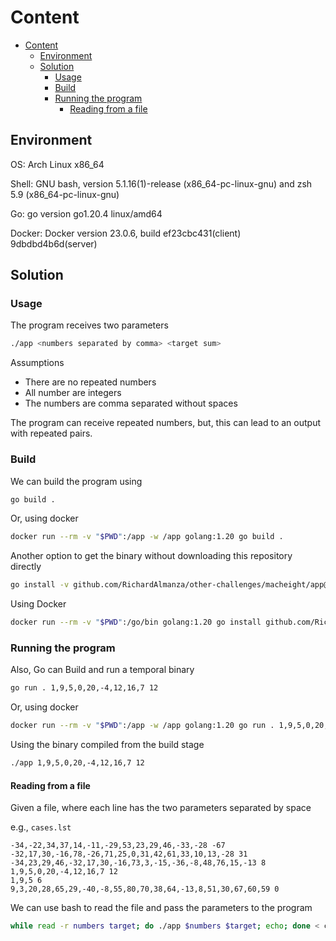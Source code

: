 # Content

- [Content](#content)
  - [Environment](#environment)
  - [Solution](#solution)
    - [Usage](#usage)
    - [Build](#build)
    - [Running the program](#running-the-program)
      - [Reading from a file](#reading-from-a-file)

## Environment

OS: Arch Linux x86_64

Shell: GNU bash, version 5.1.16(1)-release (x86_64-pc-linux-gnu) and zsh 5.9 (x86_64-pc-linux-gnu)

Go: go version go1.20.4 linux/amd64

Docker: Docker version 23.0.6, build ef23cbc431(client) 9dbdbd4b6d(server)

## Solution

### Usage

The program receives two parameters

```bash
./app <numbers separated by comma> <target sum>
```

Assumptions

- There are no repeated numbers
- All number are integers
- The numbers are comma separated without spaces

The program can receive repeated numbers, but, this can lead to an output with repeated pairs.

### Build

We can build the program using

```bash
go build .
```

Or, using docker

```bash
docker run --rm -v "$PWD":/app -w /app golang:1.20 go build .
```

Another option to get the binary without downloading this repository directly

```bash
go install -v github.com/RichardAlmanza/other-challenges/macheight/app@latest
```

Using Docker

```bash
docker run --rm -v "$PWD":/go/bin golang:1.20 go install github.com/RichardAlmanza/other-challenges/macheight/app@latest
```

### Running the program

Also, Go can Build and run a temporal binary

```bash
go run . 1,9,5,0,20,-4,12,16,7 12
```

Or, using docker

```bash
docker run --rm -v "$PWD":/app -w /app golang:1.20 go run . 1,9,5,0,20,-4,12,16,7 12
```

Using the binary compiled from the build stage

```bash
./app 1,9,5,0,20,-4,12,16,7 12
```

#### Reading from a file

Given a file, where each line has the two parameters separated by space

e.g., `cases.lst`

```text
-34,-22,34,37,14,-11,-29,53,23,29,46,-33,-28 -67
-32,17,30,-16,78,-26,71,25,0,31,42,61,33,10,13,-28 31
-34,23,29,46,-32,17,30,-16,73,3,-15,-36,-8,48,76,15,-13 8
1,9,5,0,20,-4,12,16,7 12
1,9,5 6
9,3,20,28,65,29,-40,-8,55,80,70,38,64,-13,8,51,30,67,60,59 0

```

We can use bash to read the file and pass the parameters to the program

```bash
while read -r numbers target; do ./app $numbers $target; echo; done < cases.lst
```
